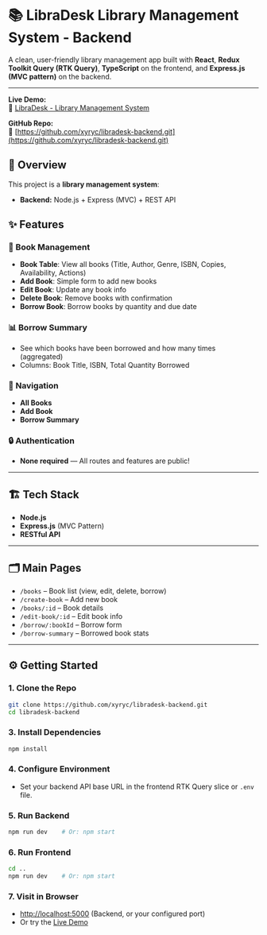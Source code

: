 # 📚 LibraDesk Library Management System - Backend

A clean, user-friendly library management app built with **React**, **Redux Toolkit Query (RTK Query)**, **TypeScript** on the frontend, and **Express.js (MVC pattern)** on the backend.

---

**Live Demo:**  
🔗 [LibraDesk - Library Management System](https://libradesk.vercel.app/)

**GitHub Repo:**  
🔗 [https://github.com/xyryc/libradesk-backend.git](https://github.com/xyryc/libradesk-backend.git)

## 🎯 Overview

This project is a **library management system**:

- **Backend:** Node.js + Express (MVC) + REST API

## ✨ Features

### 📖 Book Management

- **Book Table**: View all books (Title, Author, Genre, ISBN, Copies, Availability, Actions)
- **Add Book**: Simple form to add new books
- **Edit Book**: Update any book info
- **Delete Book**: Remove books with confirmation
- **Borrow Book**: Borrow books by quantity and due date

### 📊 Borrow Summary

- See which books have been borrowed and how many times (aggregated)
- Columns: Book Title, ISBN, Total Quantity Borrowed

### 🧭 Navigation

- **All Books**
- **Add Book**
- **Borrow Summary**

### 🔒 Authentication

- **None required** — All routes and features are public!

---

## 🏗️ Tech Stack

- **Node.js**
- **Express.js** (MVC Pattern)
- **RESTful API**

---

## 🗂️ Main Pages

- `/books` – Book list (view, edit, delete, borrow)
- `/create-book` – Add new book
- `/books/:id` – Book details
- `/edit-book/:id` – Edit book info
- `/borrow/:bookId` – Borrow form
- `/borrow-summary` – Borrowed book stats

---

## ⚙️ Getting Started

### 1. Clone the Repo

```bash
git clone https://github.com/xyryc/libradesk-backend.git
cd libradesk-backend
```

### 3. Install Dependencies

```bash
npm install
```

### 4. Configure Environment

- Set your backend API base URL in the frontend RTK Query slice or `.env` file.

### 5. Run Backend

```bash
npm run dev    # Or: npm start
```

### 6. Run Frontend

```bash
cd ..
npm run dev    # Or: npm start
```

### 7. Visit in Browser

- [http://localhost:5000](http://localhost:5000) (Backend, or your configured port)
- Or try the [Live Demo](https://libradesk.vercel.app/)
